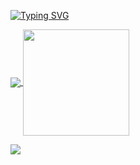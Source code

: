 [![Typing SVG](https://readme-typing-svg.herokuapp.com?font=Oswald&weight=500&pause=1000&color=0EFFC6&background=6D00FF&center=true&vCenter=true&width=435&lines=Hello%2C+it's+%40evaesqmor+%F0%9F%92%BB)](https://git.io/typing-svg)
<!-- - 👋 Hi, I’m @evaesqmor -->
<!--- - 👀 I’m interested in ...
- 🌱 I’m currently learning ...
- 💞️ I’m looking to collaborate on ...
- 📫 How to reach me ... ---> 
<!--<div>
  <img src="https://github-readme-stats.vercel.app/api?username=evaesqmor&theme=cobalt&show_icons=true&count_private=true"/>
</div>-->
<!--<div>
  <img src="https://github-readme-stats.vercel.app/api/top-langs/?username=evaesqmor&langs_count=10&theme=cobalt&show_icons=true&count_private=true"/>
</div>-->
<!---
evaesqmor/evaesqmor is a ✨ special ✨ repository because its `README.md` (this file) appears on your GitHub profile.
You can click the Preview link to take a look at your changes.
--->

<div>
  <a href="https://github.com/evaesqmor">
    <img align="center" src="https://github-readme-stats.vercel.app/api/top-langs/?username=evaesqmor&langs_count=5&theme=cobalt&show_icons=true&count_private=true"/>
    <img align="center" height="170" src="https://github-readme-stats.vercel.app/api?username=evaesqmor&theme=cobalt&show_icons=true&count_private=true"/>
</div>

![](https://komarev.com/ghpvc/?username=evaesqmor)
